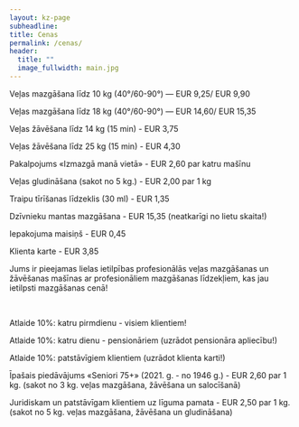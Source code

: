 ```yaml
---
layout: kz-page
subheadline:
title: Cenas
permalink: /cenas/
header:
  title: ""
  image_fullwidth: main.jpg
---
```


Veļas mazgāšana līdz 10 kg (40°/60-90°) — EUR 9,25/ EUR 9,90

Veļas mazgāšana līdz 18 kg (40°/60-90°) — EUR 14,60/ EUR 15,35

Veļas žāvēšana līdz 14 kg (15 min) - EUR 3,75

Veļas žāvēšana līdz 25 kg (15 min) - EUR 4,30

Pakalpojums «Izmazgā manā vietā» - EUR 2,60 par katru mašīnu

Veļas gludināšana (sakot no 5 kg.) - EUR 2,00 par 1 kg

Traipu tīrīšanas līdzeklis (30 ml) - EUR 1,35

Dzīvnieku mantas mazgāšana - EUR 15,35 (neatkarīgi no lietu skaita!)

Iepakojuma maisiņš - EUR 0,45

Klienta karte - EUR 3,85

Jums ir pieejamas lielas ietilpības profesionālās veļas mazgāšanas un žāvēšanas mašīnas ar profesionāliem mazgāšanas līdzekļiem, kas jau ietilpsti mazgāšanas cenā!

<br/>

Atlaide 10%: katru pirmdienu - visiem klientiem!

Atlaide 10%: katru dienu - pensionāriem (uzrādot pensionāra apliecību!)

Atlaide 10%: patstāvīgiem klientiem (uzrādot klienta karti!)

Īpašais piedāvājums «Seniori 75+» (2021. g. - no 1946 g.) - EUR 2,60 par 1 kg. (sakot no 3 kg. veļas mazgāšana, žāvēšana un salocīšanā)

Juridiskam un patstāvīgam klientiem uz līguma pamata - EUR 2,50 par 1 kg. (sakot no 5 kg. veļas mazgāšana, žāvēšana un gludināšana)
